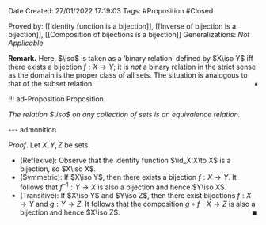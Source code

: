 <br />
<br />

Date Created: 27/01/2022 17:19:03
Tags: #Proposition #Closed 

Proved by: [[Identity function is a bijection]], [[Inverse of bijection is a bijection]], [[Composition of bijections is a bijection]]
Generalizations: _Not Applicable_

**Remark.** Here, $\iso$ is taken as a $\textrm{`}$binary relation$\textrm{'}$ defined by $X\iso Y$ iff there exists a bijection $f:X\to Y$; it is _not_ a binary relation in the strict sense as the domain is the proper class of all sets. The situation is analogous to that of the subset relation.<span style="float:right;">$\blacklozenge$</span>

!!! ad-Proposition Proposition.

_The relation $\iso$ on any collection of sets is an equivalence relation._

--- admonition

_Proof_. Let $X,Y,Z$ be sets.
* (Reflexive): Observe that the identity function $\id_X:X\to X$ is a bijection, so $X\iso X$.
* (Symmetric): If $X\iso Y$, then there exists a bijection $f:X\to Y$. It follows that $f^{-1}:Y\to X$ is also a bijection and hence $Y\iso X$.
* (Transitive): If $X\iso Y$ and $Y\iso Z$, then there exist bijections $f:X\to Y$ and $g:Y\to Z$. It follows that the composition $g\circ f:X\to Z$ is also a bijection and hence $X\iso Z$.<span style="float:right;">$\blacksquare$</span>
